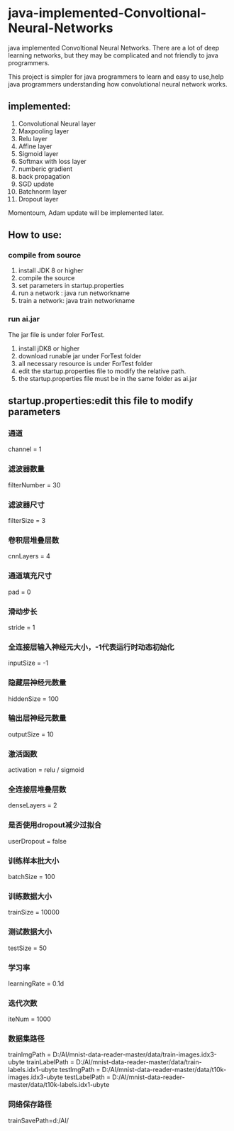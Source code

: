 # java-implemented-Convoltional-Neural-Networks

java implemented Convoltional Neural Networks. There are a lot of deep learning networks, but they may be complicated and not friendly 
to java programmers. 

This project is  simpler for java programmers to learn and easy to use,help java programmers understanding how convolutional neural network
works.

## implemented:
1. Convolutional Neural layer
2. Maxpooling layer
3. Relu layer
4. Affine layer
5. Sigmoid layer
6. Softmax with loss layer
7. numberic gradient
8. back propagation
9. SGD update
10. Batchnorm layer
11. Dropout layer

Momentoum, Adam update will be implemented later.

## How to use:
### compile from source
1. install JDK 8 or higher
2. compile the source
3. set parameters in startup.properties
4. run a network : java run networkname
5. train a network: java train networkname

### run ai.jar
The jar file is under foler ForTest.
1. install jDK8 or higher
2. download runable jar under ForTest folder
3. all necessary resource is under ForTest folder
4. edit the startup.properties file to modify the relative path.
5. the startup.properties file must be in the same folder as ai.jar 

## startup.properties:edit this file to modify parameters 
### 通道
channel = 1
### 滤波器数量
filterNumber = 30
### 滤波器尺寸
filterSize = 3
### 卷积层堆叠层数
cnnLayers = 4
### 通道填充尺寸
pad = 0
### 滑动步长
stride = 1

### 全连接层输入神经元大小，-1代表运行时动态初始化
inputSize = -1
### 隐藏层神经元数量
hiddenSize = 100
### 输出层神经元数量
outputSize = 10

### 激活函数
activation = relu / sigmoid
### 全连接层堆叠层数
denseLayers = 2
### 是否使用dropout减少过拟合
userDropout = false

### 训练样本批大小
batchSize = 100
### 训练数据大小
trainSize = 10000
### 测试数据大小
testSize = 50
### 学习率
learningRate = 0.1d
### 迭代次数
iteNum = 1000

### 数据集路径
trainImgPath = D:/AI/mnist-data-reader-master/data/train-images.idx3-ubyte
trainLabelPath = D:/AI/mnist-data-reader-master/data/train-labels.idx1-ubyte
testImgPath = D:/AI/mnist-data-reader-master/data/t10k-images.idx3-ubyte
testLabelPath = D:/AI/mnist-data-reader-master/data/t10k-labels.idx1-ubyte

### 网络保存路径
trainSavePath=d:/AI/

